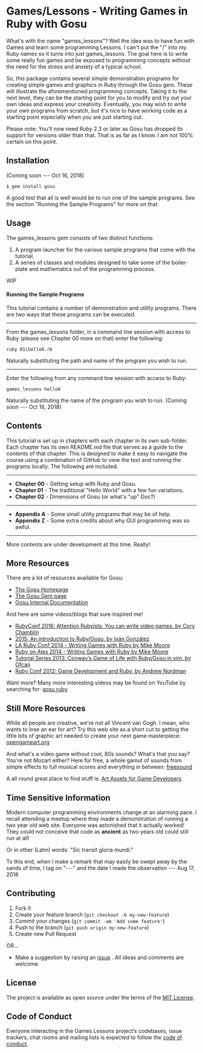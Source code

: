# Games/Lessons - Writing Games in Ruby with Gosu

What's with the name "games_lessons"? Well the idea was to have fun with Games
and learn some programming Lessons. I can't put the "/" into my Ruby names so
it turns into just games_lessons. The goal here is to write some really fun
games and be exposed to programming concepts without the need for the stress
and anxiety of a typical school.

So, this package contains several simple demonstration programs for creating
simple games and graphics in Ruby through the Gosu gem. These will illustrate
the aforementioned programming concepts. Taking it to the next level, they
can be the starting point for you to modify and try out your own ideas and
express your creativity. Eventually, you may wish to write your own programs
from scratch, but it's nice to have working code as a starting point especially
when you are just starting out.

Please note: You'll now need Ruby 2.3 or later as Gosu has dropped its support
for versions older than that. That is as far as I know. I am not 100% certain
on this point.

## Installation

(Coming soon --- Oct 16, 2018)

    $ gem install gosu

A good test that all is well would be to run one of the sample programs. See
the section "Running the Sample Programs" for more on that.

## Usage

The games_lessons gem consists of two distinct functions:

1. A program launcher for the various sample programs that come with the
tutorial.
2. A series of classes and modules designed to take some of the boiler-plate
and mathematics out of the programming process.

WIP

#### Running the Sample Programs

This tutorial contains a number of demonstration and utility programs. There
are two ways that these programs can be executed.

---

From the games_lessons folder, in a command line session with access to Ruby
(please see Chapter 00 more on that) enter the following:

    ruby 01\hello0.rb

Naturally substituting the path and name of the program you wish to run.

---

Enter the following from any command line session with access to Ruby:

    games_lessons hello0

Naturally substituting the name of the program you wish to run. (Coming soon --- Oct 16, 2018)


## Contents

This tutorial is set up in chapters with each chapter in its own sub-folder.
Each chapter has its own README.md file that serves as a guide to the contents
of that chapter. This is designed to make it easy to navigate the course using
a combination of GitHub to view the text and running the programs locally. The
following are included.

---
* **Chapter 00** - Getting setup with Ruby and Gosu.
* **Chapter 01** - The traditional "Hello World" with a few fun variations.
* **Chapter 02** - Dimensions of Gosu (or what's "up" Doc?)
---
* **Appendix A** - Some small utility programs that may be of help.
* **Appendix Z** - Some extra credits about why GUI programming was so awful.
---

More contents are under development at this time. Really!

## More Resources

There are a lot of resources available for Gosu:

* [The Gosu Homepage](https://www.libgosu.org/index.html)
* [The Gosu Gem page](https://rubygems.org/gems/gosu)
* [Gosu Internal Documentation](https://www.rubydoc.info/github/gosu/gosu/master/Gosu)

And here are some videos/blogs that sure inspired me!

* [RubyConf 2016: Attention Rubyists: You can write video games, by Cory Chamblin](https://confreaks.tv/videos/rubyconf2016-attention-rubyists-you-can-write-video-games)
* [2015: An introduction to Ruby/Gosu, by Iván González](http://dreamingechoes.github.io/game/gosu/ruby/become-a-videogame-developer-master-with-gosu-and-ruby/)
* [LA Ruby Conf 2014 - Writing Games with Ruby by Mike Moore](https://www.youtube.com/watch?v=jJhbpY70miE)
* [Ruby on Ales 2014 - Writing Games with Ruby by Mike Moore](https://www.youtube.com/watch?v=VawT9BQr3Wk)
* [Tutorial Series 2013: Conway’s Game of Life with Ruby/Gosu in vim, by Ofcan](https://www.youtube.com/watch?v=iLXO2FLPulI)
* [Ruby Conf 2012: Game Development and Ruby, by Andrew Nordman](https://www.youtube.com/watch?v=H5_Kid3hpRs)

Want more? Many more interesting videos may be found on YouTube by
searching for: [gosu ruby](https://www.youtube.com/results?search_query=gosu+ruby)

## Still More Resources

While all people are creative, we're not all Vincent van Gogh. I mean, who
wants to lose an ear for art? Try this web site as a short cut to getting the
little bits of graphic art needed to create your next game masterpiece:
[opengameart.org](https://opengameart.org/)

And what's a video game without cool, 80s sounds?
What's that you say? You're not Mozart either?  Here for free, a whole gamut
of sounds from simple effects to full musical scores and everything in between:
[freesound](https://freesound.org/browse/)

A all round great place to find stuff is:
[Art Assets for Game Developers](https://superdevresources.com/free-music-sound-effects-games/)

## Time Sensitive Information

Modern computer programming environments change at an alarming pace. I recall
attending a meetup where they made a demonstration of running a two year old
web site. Everyone was astonished that it actually worked! They could not
conceive that code as **ancient** as two years old could still run at all!

Or in other (Latin) words: "Sic transit gloria mundi."

To this end, when I make a remark that may easily be swept away by the sands
of time, I tag on "---" and the date I made the observation --- Aug 17, 2018


## Contributing

1. Fork it
2. Create your feature branch (`git checkout -b my-new-feature`)
3. Commit your changes (`git commit -am 'Add some feature'`)
4. Push to the branch (`git push origin my-new-feature`)
5. Create new Pull Request

OR...

* Make a suggestion by raising an
 [issue](https://github.com/PeterCamilleri/games_lessons/issues)
. All ideas and comments are welcome.

## License

The project is available as open source under the terms of the
[MIT License](./LICENSE.txt).

## Code of Conduct

Everyone interacting in the Games Lessons project’s codebases, issue trackers,
chat rooms and mailing lists is expected to follow the
[code of conduct](./CODE_OF_CONDUCT.md).
